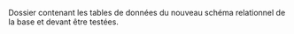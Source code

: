 Dossier contenant les tables de données du nouveau schéma relationnel de la base et devant être testées.
